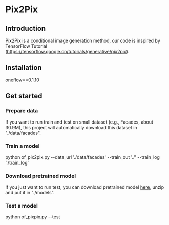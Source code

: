 # Pix2Pix                                                                                                                       
 
## Introduction
Pix2Pix is a conditional image generation method, our code is inspired by TensorFlow Tutorial
(https://tensorflow.google.cn/tutorials/generative/pix2pix).
 
## Installation
oneflow==0.1.10<br>

 
## Get started
 
### Prepare data
If you want to run train and test on small dataset (e.g., Facades, about 30.9M), this project will automatically download this dataset in "./data/facades".<br>

### Train a model
python of_pix2pix.py --data_url './data/facades' --train_out './' --train_log './train_log'

### Download pretrained model
If you just want to run test, you can download pretrained model
[here](https://oneflow-static.oss-cn-beijing.aliyuncs.com/train_data_zjlab/pix2pix.zip), unzip and put it in "./models".
 
### Test a model
python of_pixpix.py --test

